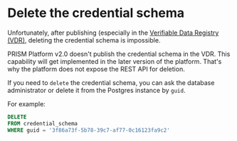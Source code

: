 # Delete the credential schema

Unfortunately, after publishing (especially in the [Verifiable Data Registry (VDR)](/docs/concepts/glossary#verifiable-data-registry), deleting the credential schema is impossible.

PRISM Platform v2.0 doesn't publish the credential schema in the VDR. This capability will get implemented in the later version of the platform. That's why the platform does not expose the REST API for deletion.

If you need to `delete` the credential schema, you can ask the database administrator or delete it from the
Postgres instance by `guid`.

For example:

```sql
DELETE
FROM credential_schema
WHERE guid = '3f86a73f-5b78-39c7-af77-0c16123fa9c2'
```
